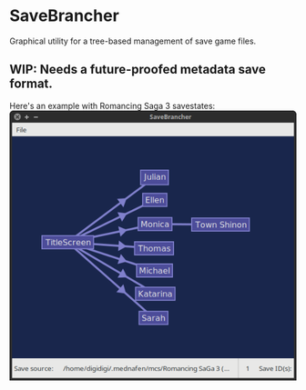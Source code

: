 # SaveBrancher
Graphical utility for a tree-based management of save game files.

## WIP: Needs a future-proofed metadata save format.

Here's an example with Romancing Saga 3 savestates:
![Screenshot](/screenshots/rm3example.png?raw=true "A potentially tedious Romancing Saga 3 Archival LP")
